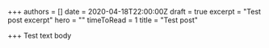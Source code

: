+++
authors = []
date = 2020-04-18T22:00:00Z
draft = true
excerpt = "Test post excerpt"
hero = ""
timeToRead = 1
title = "Test post"

+++
Test text body
